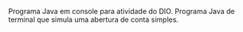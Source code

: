 Programa Java em console para atividade do DIO.
Programa Java de terminal que simula uma abertura de conta simples.
